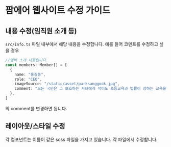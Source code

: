 # 팜에어 웹사이트 수정 가이드

## 내용 수정(임직원 소개 등)

`src/info.ts` 파일 내부에서 해당 내용을 수정합니다. 예를 들어 코멘트를 수정하고 싶을 경우

```typescript
//멤버 소개 내용입니다.
const members: Member[] = [
  {
    name: "홍길동",
    role: "CEO",
    imageSource: "/static/asset/parksanggook.jpg",
    comment: "모든 국민은 그 보호하는 자녀에게 적어도 초등교육과 법률이 정하는 교육을 받게 할 의무를 진다.",
  },
]
```
의 comment를 변경하면 됩니다.

## 레이아웃/스타일 수정

각 컴포넌트는 이름이 같은 scss 파일을 가지고 있습니다.
각 파일에서 수정합니다.